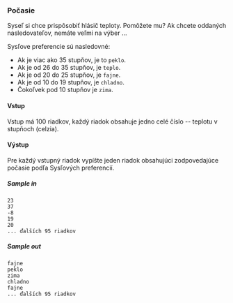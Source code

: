 ### Počasie

Syseľ si chce prispôsobiť hlásič teploty. Pomôžete mu? Ak chcete oddaných nasledovateľov, nemáte veľmi na výber ...

Sysľove preferencie sú nasledovné:

  - Ak je viac ako 35 stupňov, je to `peklo`.
  - Ak je od 26 do 35 stupňov, je `teplo`.
  - Ak je od 20 do 25 stupňov, je `fajne`.
  - Ak je od 10 do 19 stupňov, je `chladno`.
  - Čokoľvek pod 10 stupňov je `zima`.

#### Vstup
Vstup má 100 riadkov, každý riadok obsahuje jedno celé číslo -- teplotu v stupňoch (celzia).

#### Výstup
Pre každý vstupný riadok vypíšte jeden riadok obsahujúci zodpovedajúce počasie podľa Sysľových preferencií.

##### Sample in
```
23
37
-8
19
20
... ďalších 95 riadkov
```

##### Sample out
```
fajne
peklo
zima
chladno
fajne
... ďalších 95 riadkov
```
